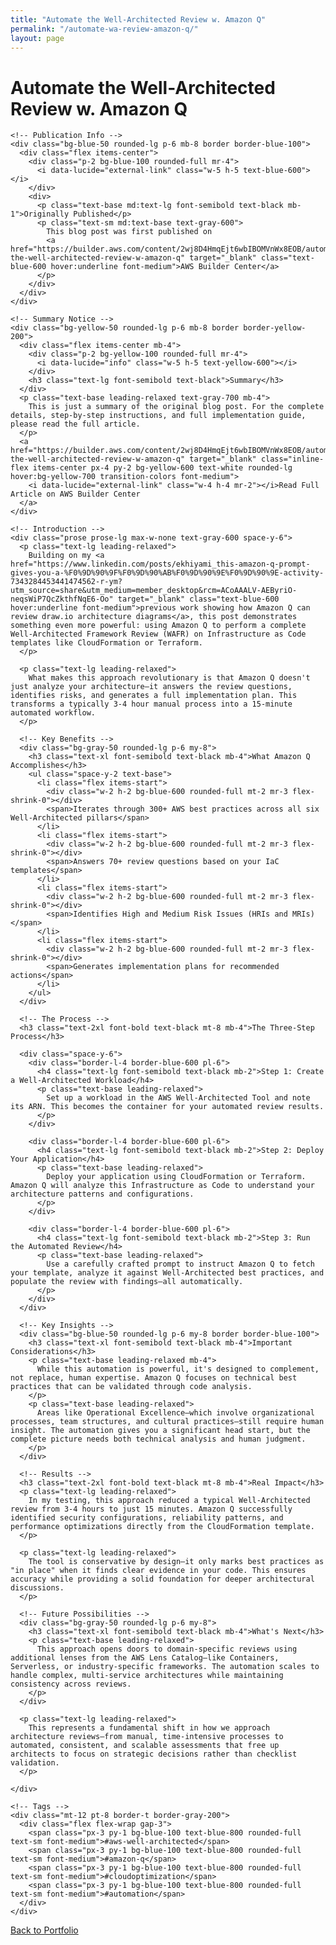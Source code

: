 ```yaml
---
title: "Automate the Well-Architected Review w. Amazon Q"
permalink: "/automate-wa-review-amazon-q/"
layout: page
---
```


<div class="about-section bg-white min-h-screen pt-1 pb-4">

<!-- Blog Post Header -->
<div class="bg-white py-8 px-4">
  <div class="max-w-4xl mx-auto">
    <div class="mb-16">
      <div class="relative">
        <h1 class="text-2xl md:text-3xl font-light text-black tracking-tight leading-tight">
          Automate the Well-Architected Review w. Amazon Q
        </h1>
      </div>
    </div>
    
    <!-- Publication Info -->
    <div class="bg-blue-50 rounded-lg p-6 mb-8 border border-blue-100">
      <div class="flex items-center">
        <div class="p-2 bg-blue-100 rounded-full mr-4">
          <i data-lucide="external-link" class="w-5 h-5 text-blue-600"></i>
        </div>
        <div>
          <p class="text-base md:text-lg font-semibold text-black mb-1">Originally Published</p>
          <p class="text-sm md:text-base text-gray-600">
            This blog post was first published on 
            <a href="https://builder.aws.com/content/2wj8D4HmqEjt6wbIBOMVnWx8EOB/automate-the-well-architected-review-w-amazon-q" target="_blank" class="text-blue-600 hover:underline font-medium">AWS Builder Center</a>
          </p>
        </div>
      </div>
    </div>
  </div>
</div>

<!-- Main Content -->
<div class="max-w-4xl mx-auto px-4">
  <div class="bg-white rounded-2xl shadow-xl p-8 border border-gray-200">
    
    <!-- Summary Notice -->
    <div class="bg-yellow-50 rounded-lg p-6 mb-8 border border-yellow-200">
      <div class="flex items-center mb-4">
        <div class="p-2 bg-yellow-100 rounded-full mr-4">
          <i data-lucide="info" class="w-5 h-5 text-yellow-600"></i>
        </div>
        <h3 class="text-lg font-semibold text-black">Summary</h3>
      </div>
      <p class="text-base leading-relaxed text-gray-700 mb-4">
        This is just a summary of the original blog post. For the complete details, step-by-step instructions, and full implementation guide, please read the full article.
      </p>
      <a href="https://builder.aws.com/content/2wj8D4HmqEjt6wbIBOMVnWx8EOB/automate-the-well-architected-review-w-amazon-q" target="_blank" class="inline-flex items-center px-4 py-2 bg-yellow-600 text-white rounded-lg hover:bg-yellow-700 transition-colors font-medium">
        <i data-lucide="external-link" class="w-4 h-4 mr-2"></i>Read Full Article on AWS Builder Center
      </a>
    </div>
    
    <!-- Introduction -->
    <div class="prose prose-lg max-w-none text-gray-600 space-y-6">
      <p class="text-lg leading-relaxed">
        Building on my <a href="https://www.linkedin.com/posts/ekhiyami_this-amazon-q-prompt-gives-you-a-%F0%9D%90%9F%F0%9D%90%AB%F0%9D%90%9E%F0%9D%90%9E-activity-7343284453441474562-r-ym?utm_source=share&utm_medium=member_desktop&rcm=ACoAAALV-AEByriO-neqsWiP7QcZkthfNqE6-Oo" target="_blank" class="text-blue-600 hover:underline font-medium">previous work showing how Amazon Q can review draw.io architecture diagrams</a>, this post demonstrates something even more powerful: using Amazon Q to perform a complete Well-Architected Framework Review (WAFR) on Infrastructure as Code templates like CloudFormation or Terraform.
      </p>
      
      <p class="text-lg leading-relaxed">
        What makes this approach revolutionary is that Amazon Q doesn't just analyze your architecture—it answers the review questions, identifies risks, and generates a full implementation plan. This transforms a typically 3-4 hour manual process into a 15-minute automated workflow.
      </p>
      
      <!-- Key Benefits -->
      <div class="bg-gray-50 rounded-lg p-6 my-8">
        <h3 class="text-xl font-semibold text-black mb-4">What Amazon Q Accomplishes</h3>
        <ul class="space-y-2 text-base">
          <li class="flex items-start">
            <div class="w-2 h-2 bg-blue-600 rounded-full mt-2 mr-3 flex-shrink-0"></div>
            <span>Iterates through 300+ AWS best practices across all six Well-Architected pillars</span>
          </li>
          <li class="flex items-start">
            <div class="w-2 h-2 bg-blue-600 rounded-full mt-2 mr-3 flex-shrink-0"></div>
            <span>Answers 70+ review questions based on your IaC templates</span>
          </li>
          <li class="flex items-start">
            <div class="w-2 h-2 bg-blue-600 rounded-full mt-2 mr-3 flex-shrink-0"></div>
            <span>Identifies High and Medium Risk Issues (HRIs and MRIs)</span>
          </li>
          <li class="flex items-start">
            <div class="w-2 h-2 bg-blue-600 rounded-full mt-2 mr-3 flex-shrink-0"></div>
            <span>Generates implementation plans for recommended actions</span>
          </li>
        </ul>
      </div>
      
      <!-- The Process -->
      <h3 class="text-2xl font-bold text-black mt-8 mb-4">The Three-Step Process</h3>
      
      <div class="space-y-6">
        <div class="border-l-4 border-blue-600 pl-6">
          <h4 class="text-lg font-semibold text-black mb-2">Step 1: Create a Well-Architected Workload</h4>
          <p class="text-base leading-relaxed">
            Set up a workload in the AWS Well-Architected Tool and note its ARN. This becomes the container for your automated review results.
          </p>
        </div>
        
        <div class="border-l-4 border-blue-600 pl-6">
          <h4 class="text-lg font-semibold text-black mb-2">Step 2: Deploy Your Application</h4>
          <p class="text-base leading-relaxed">
            Deploy your application using CloudFormation or Terraform. Amazon Q will analyze this Infrastructure as Code to understand your architecture patterns and configurations.
          </p>
        </div>
        
        <div class="border-l-4 border-blue-600 pl-6">
          <h4 class="text-lg font-semibold text-black mb-2">Step 3: Run the Automated Review</h4>
          <p class="text-base leading-relaxed">
            Use a carefully crafted prompt to instruct Amazon Q to fetch your template, analyze it against Well-Architected best practices, and populate the review with findings—all automatically.
          </p>
        </div>
      </div>
      
      <!-- Key Insights -->
      <div class="bg-blue-50 rounded-lg p-6 my-8 border border-blue-100">
        <h3 class="text-xl font-semibold text-black mb-4">Important Considerations</h3>
        <p class="text-base leading-relaxed mb-4">
          While this automation is powerful, it's designed to complement, not replace, human expertise. Amazon Q focuses on technical best practices that can be validated through code analysis.
        </p>
        <p class="text-base leading-relaxed">
          Areas like Operational Excellence—which involve organizational processes, team structures, and cultural practices—still require human insight. The automation gives you a significant head start, but the complete picture needs both technical analysis and human judgment.
        </p>
      </div>
      
      <!-- Results -->
      <h3 class="text-2xl font-bold text-black mt-8 mb-4">Real Impact</h3>
      <p class="text-lg leading-relaxed">
        In my testing, this approach reduced a typical Well-Architected review from 3-4 hours to just 15 minutes. Amazon Q successfully identified security configurations, reliability patterns, and performance optimizations directly from the CloudFormation template.
      </p>
      
      <p class="text-lg leading-relaxed">
        The tool is conservative by design—it only marks best practices as "in place" when it finds clear evidence in your code. This ensures accuracy while providing a solid foundation for deeper architectural discussions.
      </p>
      
      <!-- Future Possibilities -->
      <div class="bg-gray-50 rounded-lg p-6 my-8">
        <h3 class="text-xl font-semibold text-black mb-4">What's Next</h3>
        <p class="text-base leading-relaxed">
          This approach opens doors to domain-specific reviews using additional lenses from the AWS Lens Catalog—like Containers, Serverless, or industry-specific frameworks. The automation scales to handle complex, multi-service architectures while maintaining consistency across reviews.
        </p>
      </div>
      
      <p class="text-lg leading-relaxed">
        This represents a fundamental shift in how we approach architecture reviews—from manual, time-intensive processes to automated, consistent, and scalable assessments that free up architects to focus on strategic decisions rather than checklist validation.
      </p>
      
    </div>
    
    <!-- Tags -->
    <div class="mt-12 pt-8 border-t border-gray-200">
      <div class="flex flex-wrap gap-3">
        <span class="px-3 py-1 bg-blue-100 text-blue-800 rounded-full text-sm font-medium">#aws-well-architected</span>
        <span class="px-3 py-1 bg-blue-100 text-blue-800 rounded-full text-sm font-medium">#amazon-q</span>
        <span class="px-3 py-1 bg-blue-100 text-blue-800 rounded-full text-sm font-medium">#cloudoptimization</span>
        <span class="px-3 py-1 bg-blue-100 text-blue-800 rounded-full text-sm font-medium">#automation</span>
      </div>
    </div>
    
  </div>
</div>

<!-- Back to Portfolio -->
<div class="max-w-4xl mx-auto px-4 mt-8 mb-12">
  <div class="text-center">
    <a href="/" class="inline-flex items-center px-6 py-3 bg-black text-white rounded-lg hover:bg-gray-800 transition-colors font-medium">
      <i data-lucide="arrow-left" class="w-4 h-4 mr-2"></i>Back to Portfolio
    </a>
  </div>
</div>

</div>

<script src="https://unpkg.com/lucide@latest"></script>
<script>
    lucide.createIcons();
</script>